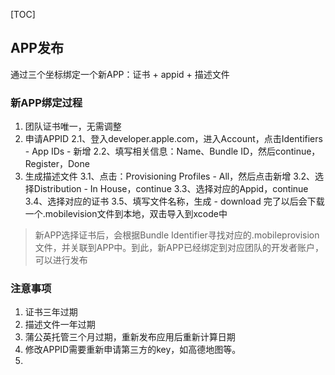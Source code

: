 [TOC]
## APP发布
通过三个坐标绑定一个新APP：证书 + appid + 描述文件
### 新APP绑定过程
1. 团队证书唯一，无需调整
2. 申请APPID
    2.1、登入developer.apple.com，进入Account，点击Identifiers - App IDs - 新增
    2.2、填写相关信息：Name、Bundle ID，然后continue，Register，Done
3. 生成描述文件
    3.1、点击：Provisioning Profiles - All，然后点击新增
    3.2、选择Distribution - In House，continue
    3.3、选择对应的Appid，continue
    3.4、选择对应的证书
    3.5、填写文件名称，生成 - download
    完了以后会下载一个.mobilevision文件到本地，双击导入到xcode中

> 新APP选择证书后，会根据Bundle Identifier寻找对应的.mobileprovision文件，并关联到APP中。到此，新APP已经绑定到对应团队的开发者账户，可以进行发布

### 注意事项
1. 证书三年过期
2. 描述文件一年过期
3. 蒲公英托管三个月过期，重新发布应用后重新计算日期
4. 修改APPID需要重新申请第三方的key，如高德地图等。
5. 